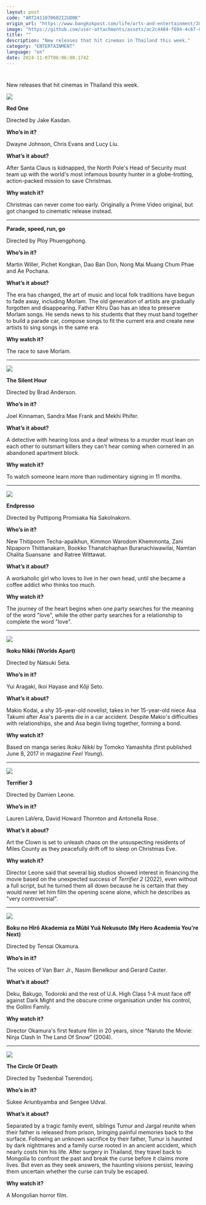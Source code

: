 ```yaml
---
layout: post
code: "ART2411070602I2UD0K"
origin_url: "https://www.bangkokpost.com/life/arts-and-entertainment/2897961/new-movies-out-this-week-nov-7-13"
image: "https://github.com/user-attachments/assets/ac2c4484-f694-4c67-84fe-baad8721dbb0"
title: ""
description: "New releases that hit cinemas in Thailand this week."
category: "ENTERTAINMENT"
language: "en"
date: 2024-11-07T06:06:08.174Z
---
```


# 

New releases that hit cinemas in Thailand this week.

![](https://github.com/user-attachments/assets/7bef7122-5a7b-4e8e-a5e9-0c2b3b4a0f96)

**Red One** 

Directed by Jake Kasdan.

**Who’s in it?**

Dwayne Johnson, Chris Evans and Lucy Liu.

**What’s it about?**

After Santa Claus is kidnapped, the North Pole's Head of Security must team up with the world's most infamous bounty hunter in a globe-trotting, action-packed mission to save Christmas.

**Why watch it?**

Christmas can never come too early. Originally a Prime Video original, but got changed to cinematic release instead.

* * *

**Parade, speed, run, go**

Directed by Ploy Phuengphong.

**Who’s in it?**

Martin Willer, Pichet Kongkan, Dao Ban Don, Nong Mai Muang Chum Phae and Ae Pochana.

**What’s it about?**

The era has changed, the art of music and local folk traditions have begun to fade away, including Morlam. The old generation of artists are gradually forgotten and disappearing. Father Khru Dao has an idea to preserve Morlam songs. He sends news to his students that they must band together to build a parade car, compose songs to fit the current era and create new artists to sing songs in the same era.

**Why watch it?**

The race to save Morlam. 

* * *

![](https://github.com/user-attachments/assets/bef3aec7-c33c-46ff-8401-704545a5426f)

**The Silent Hour**

Directed by Brad Anderson.

**Who’s in it?**

Joel Kinnaman, Sandra Mae Frank and Mekhi Phifer.

**What’s it about?**

A detective with hearing loss and a deaf witness to a murder must lean on each other to outsmart killers they can't hear coming when cornered in an abandoned apartment block.

**Why watch it?**

To watch someone learn more than rudimentary signing in 11 months.

* * *

![](https://github.com/user-attachments/assets/6817d583-a7d3-4e5f-92cc-030c8eb5d9b9)

**Endpresso**

Directed by Puttipong Promsaka Na Sakolnakorn.

**Who’s in it?**

New Thitipoom Techa-apaikhun, Kimmon Warodom Khemmonta, Zani Nipaporn Thititanakarn, Bookko Thanatchaphan Buranachiwawilai, Namtan Chalita Suansane  and Ratree Wittawat.

**What’s it about?**

A workaholic girl who loves to live in her own head, until she became a coffee addict who thinks too much.

**Why watch it?**

The journey of the heart begins when one party searches for the meaning of the word "love", while the other party searches for a relationship to complete the word "love".

* * *

![](https://github.com/user-attachments/assets/57c84d03-bedc-4e07-8381-6b4bd36b0ef3)

**Ikoku Nikki (Worlds Apart)**

Directed by Natsuki Seta.

**Who’s in it?**

Yui Aragaki, Ikoi Hayase and Kôji Seto.

**What’s it about?**

Makio Kodai, a shy 35-year-old novelist, takes in her 15-year-old niece Asa Takumi after Asa's parents die in a car accident. Despite Makio's difficulties with relationships, she and Asa begin living together, forming a bond.

**Why watch it?**

Based on manga series _Ikoku Nikki_ by Tomoko Yamashita (first published June 8, 2017 in magazine _Feel Young_).

* * *

![](https://github.com/user-attachments/assets/1467e776-6672-464b-9a25-11ad631d2bb8)

**Terrifier 3**

Directed by Damien Leone.

**Who’s in it?** 

Lauren LaVera, David Howard Thornton and Antonella Rose.

**What’s it about?**

Art the Clown is set to unleash chaos on the unsuspecting residents of Miles County as they peacefully drift off to sleep on Christmas Eve.

**Why watch it?**

Director Leone said that several big studios showed interest in financing the movie based on the unexpected success of _Terrifier 2_ (2022), even without a full script, but he turned them all down because he is certain that they would never let him film the opening scene alone, which he describes as "very controversial".

* * *

![](https://github.com/user-attachments/assets/78636a91-5470-4ebf-8c91-140099387ed2)

**Boku no Hîrô Akademia za Mûbî Yuâ Nekusuto (My Hero Academia You're Next)**

Directed by Tensai Okamura.

**Who’s in it?**

The voices of Van Barr Jr., Nasim Benelkour and Gerard Caster.

**What’s it about?**

Deku, Bakugo, Todoroki and the rest of U.A. High Class 1-A must face off against Dark Might and the obscure crime organisation under his control, the Gollini Family.

**Why watch it?**

Director Okamura's first feature film in 20 years, since “Naruto the Movie: Ninja Clash In The Land Of Snow” (2004).

* * *

![](https://static.bangkokpost.com/media/content/20241107/5337151.jpg)

**The Circle Of Death**

Directed by Tsedenbal Tserendorj.

**Who’s in it?**

Sukee Ariunbyamba and Sengee Udval.

**What’s it about?** 

Separated by a tragic family event, siblings Tumur and Jargal reunite when their father is released from prison, bringing painful memories back to the surface. Following an unknown sacrifice by their father, Tumur is haunted by dark nightmares and a family curse rooted in an ancient accident, which nearly costs him his life. After surgery in Thailand, they travel back to Mongolia to confront the past and break the curse before it claims more lives. But even as they seek answers, the haunting visions persist, leaving them uncertain whether the curse can truly be escaped.

**Why watch it?**

A Mongolian horror film.